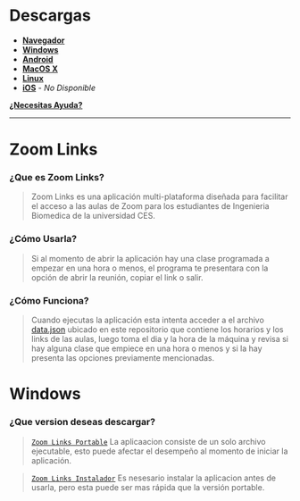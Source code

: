 # Descargas
+ [**Navegador**](https://shernandezz.github.io/)
+ [**Windows**](https://github.com/shernandezz/zoom-links/raw/master/Versions/Windows/ZL%20Windows%20Installer.exe)
+ [**Android**](https://github.com/shernandezz/zoom-links/raw/master/Versions/Android/ZL%20andriod.apk)
+ [**MacOS X**](https://github.com/shernandezz/zoom-links/raw/master/Versions/MacOS/Zoom%20Links.app.zip)
+ [**Linux**](https://github.com/shernandezz/zoom-links/raw/master/Versions/Linux/Zoom%20Links)
+ [**iOS**](/HELP.md#ayuda-para-ios) - _No Disponible_

[**¿Necesitas Ayuda?**](/HELP.md#ayuda)

***

# Zoom Links
### ¿Que es Zoom Links?
> Zoom Links es una aplicación multi-plataforma diseñada para facilitar el acceso a las aulas de Zoom para los estudiantes de Ingenieria Biomedica de la universidad CES.
### ¿Cómo Usarla?
> Si al momento de abrir la aplicación hay una clase programada a empezar en una hora o menos, el programa te presentara con la opción de abrir la reunión, copiar el link o salir.
### ¿Cómo Funciona?
> Cuando ejecutas la aplicación esta intenta acceder a el archivo [data.json](/JSON%20files/data.json) ubicado en este repositorio que contiene los horarios y los links de las aulas, luego toma el dia y la hora de la máquina y revisa si hay alguna clase que empiece en una hora o menos y si la hay presenta las opciones previamente mencionadas.

# Windows
### ¿Que version deseas descargar?
> [`Zoom Links Portable`]()
> La aplicaacion consiste de un solo archivo ejecutable, esto puede afectar el desempeño al momento de iniciar la aplicación.

> [`Zoom Links Instalador`]()
> Es nesesario instalar la aplicacion antes de usarla, pero esta puede ser mas rápida que la versión portable.